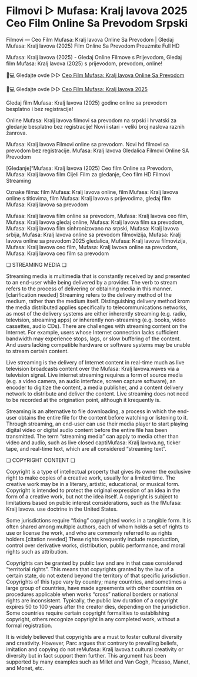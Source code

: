 # Filmovi ▷ Mufasa: Kralj lavova 2025 Ceo Film Online Sa Prevodom Srpski

Filmovi — Ceo Film Mufasa: Kralj lavova Online Sa Prevodom | Gledaj Mufasa: Kralj lavova (2025) Film Online Sa Prevodom Preuzmite Full HD

Mufasa: Kralj lavova (2025) - Gledaj Online Filmove s Prijevodom, Gledaj film Mufasa: Kralj lavova (2025) s prijevodom, prevodom, online!

📱💻 Gledajte ovde ▷▷ [Ceo Film Mufasa: Kralj lavova Online Sa Prevodom](https://t.co/ORmDapnEI2)

📱💻 Gledajte ovde ▷▷ [Ceo Film Mufasa: Kralj lavova 2025](https://t.co/ORmDapnEI2)

Gledaj film Mufasa: Kralj lavova (2025) godine online sa prevodom besplatno i bez registracije!

Online Mufasa: Kralj lavova filmovi sa prevodom na srpski i hrvatski za gledanje besplatno bez registracije! Novi i stari - veliki broj naslova raznih žanrova.

Mufasa: Kralj lavova Filmovi online sa prevodom. Novi hd filmovi sa prevodom bez registracije. Mufasa: Kralj lavova Gledalica Filmovi Online SA Prevodom

[Gledanje]“Mufasa: Kralj lavova (2025) Ceo film Online sa Prevodom, Mufasa: Kralj lavova film Cijeli Film za gledanje, Ceo film HD Filmovi Streaming

Oznake filma: film Mufasa: Kralj lavova online, film Mufasa: Kralj lavova online s titlovima, film Mufasa: Kralj lavova s prijevodima, gledaj film Mufasa: Kralj lavova sa prevodom

Mufasa: Kralj lavova film online sa prevodom, Mufasa: Kralj lavova ceo film, Mufasa: Kralj lavova gledaj online, Mufasa: Kralj lavova film sa prevodom, Mufasa: Kralj lavova film sinhronizovano na srpski, Mufasa: Kralj lavova srbija, Mufasa: Kralj lavova online sa prevodom filmovizija, Mufasa: Kralj lavova online sa prevodom 2025 gledalica, Mufasa: Kralj lavova filmovizija, Mufasa: Kralj lavova ceo film, Mufasa: Kralj lavova online sa prevodom, Mufasa: Kralj lavova ceo film sa prevodom

❏ STREAMING MEDIA ❏

Streaming media is multimedia that is constantly received by and presented to an end-user while being delivered by a provider. The verb to stream refers to the process of delivering or obtaining media in this manner.[clarification needed] Streaming refers to the delivery method of the medium, rather than the medium itself. Distinguishing delivery method krom the media distributed applies specifically to telecommunications networks, as most of the delivery systems are either inherently streaming (e.g. radio, television, streaming apps) or inherently non-streaming (e.g. books, video cassettes, audio CDs). There are challenges with streaming content on the Internet. For example, users whose Internet connection lacks sufficient bandwidth may experience stops, lags, or slow buffering of the content. And users lacking compatible hardware or software systems may be unable to stream certain content.

Live streaming is the delivery of Internet content in real-time much as live television broadcasts content over the Mufasa: Kralj lavova.waves via a television signal. Live internet streaming requires a form of source media (e.g. a video camera, an audio interface, screen capture software), an encoder to digitize the content, a media publisher, and a content delivery network to distribute and deliver the content. Live streaming does not need to be recorded at the origination point, although it krequently is.

Streaming is an alternative to file downloading, a process in which the end-user obtains the entire file for the content before watching or listening to it. Through streaming, an end-user can use their media player to start playing digital video or digital audio content before the entire file has been transmitted. The term “streaming media” can apply to media other than video and audio, such as live closed captiMufasa: Kralj lavova.ng, ticker tape, and real-time text, which are all considered “streaming text”.

❏ COPYRIGHT CONTENT ❏

Copyright is a type of intellectual property that gives its owner the exclusive right to make copies of a creative work, usually for a limited time. The creative work may be in a literary, artistic, educational, or musical form. Copyright is intended to protect the original expression of an idea in the form of a creative work, but not the idea itself. A copyright is subject to limitations based on public interest considerations, such as the fMufasa: Kralj lavova. use doctrine in the United States.

Some jurisdictions require “fixing” copyrighted works in a tangible form. It is often shared among multiple authors, each of whom holds a set of rights to use or license the work, and who are commonly referred to as rights holders.[citation needed] These rights krequently include reproduction, control over derivative works, distribution, public performance, and moral rights such as attribution.

Copyrights can be granted by public law and are in that case considered “territorial rights”. This means that copyrights granted by the law of a certain state, do not extend beyond the territory of that specific jurisdiction. Copyrights of this type vary by country; many countries, and sometimes a large group of countries, have made agreements with other countries on procedures applicable when works “cross” national borders or national rights are inconsistent. Typically, the public law duration of a copyright expires 50 to 100 years after the creator dies, depending on the jurisdiction. Some countries require certain copyright formalities to establishing copyright, others recognize copyright in any completed work, without a formal registration.

It is widely believed that copyrights are a must to foster cultural diversity and creativity. However, Parc argues that contrary to prevailing beliefs, imitation and copying do not reMufasa: Kralj lavova.t cultural creativity or diversity but in fact support them further. This argument has been supported by many examples such as Millet and Van Gogh, Picasso, Manet, and Monet, etc.
